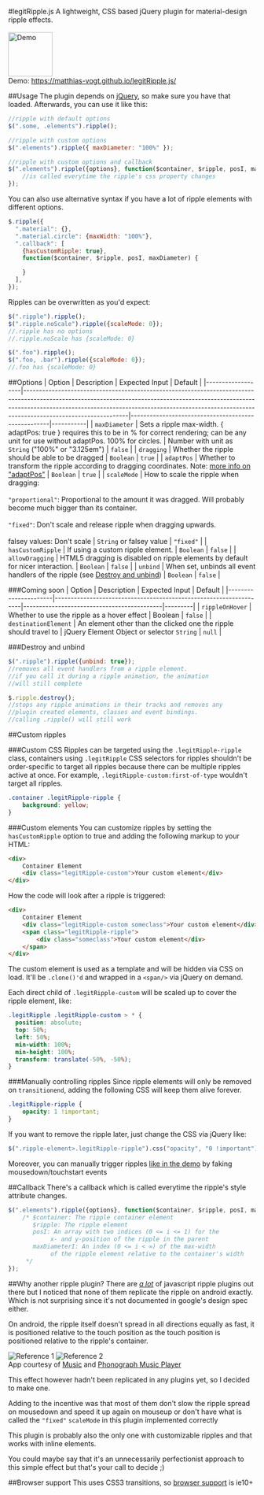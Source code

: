 #legitRipple.js
A lightweight, CSS based jQuery plugin for material-design ripple effects.<br>
<br>
<img src="https://raw.githubusercontent.com/matthias-vogt/legitRipple.js/gh-pages/demo-media/demo.gif" alt="Demo" height="90">
<br>
Demo: https://matthias-vogt.github.io/legitRipple.js/

##Usage
The plugin depends on [jQuery](https://jquery.com/), so make sure you have that loaded. Afterwards, you can use it like this:
```javascript
//ripple with default options
$(".some, .elements").ripple();
```
```javascript
//ripple with custom options
$(".elements").ripple({ maxDiameter: "100%" });
```
```javascript
//ripple with custom options and callback
$(".elements").ripple({options}, function($container, $ripple, posI, maxDiameter) {
    //is called everytime the ripple's css property changes
});
```

You can also use alternative syntax if you have a lot of ripple elements with different options.
```javascript
$.ripple({
  ".material": {},
  ".material.circle": {maxWidth: "100%"},
  ".callback": [
    {hasCustomRipple: true},
    function($container, $ripple, posI, maxDiameter) {

    }
  ],
});
```

Ripples can be overwritten as you'd expect:
```javascript
$(".ripple").ripple();
$(".ripple.noScale").ripple({scaleMode: 0});
//.ripple has no options
//.ripple.noScale has {scaleMode: 0}

$(".foo").ripple();
$(".foo, .bar").ripple({scaleMode: 0});
//.foo has {scaleMode: 0}
```

##Options
| Option            | Description                                                                                                                                                                                                                                                               | Expected Input                                     | Default   |
|-------------------|---------------------------------------------------------------------------------------------------------------------------------------------------------------------------------------------------------------------------------------------------------------------------|----------------------------------------------------|-----------|
| `maxDiameter`     | Sets a ripple max-width. { adaptPos: true } requires this to be in % for correct rendering; can be any unit for use without adaptPos. 100% for circles.                                                                                                                   | Number with unit as `String` ("100%" or "3.125em") | `false`   |
| `dragging`        | Whether the ripple should be able to be dragged                                                                                                                                                                                                                           | `Boolean`                                          | `true`    |
| `adaptPos`        | Whether to transform the ripple according to dragging coordinates. Note: [more info on "adaptPos"](#why-another-ripple-plugin)                                                                                                                                        | `Boolean`                                          | `true`    |
| `scaleMode`       | How to scale the ripple when dragging:<br><br>`"proportional"`: Proportional to the amount it was dragged. Will probably become much bigger than its container.<br><br>`"fixed"`: Don't scale and release ripple when dragging upwards.<br><br>falsey values: Don't scale | `String` or falsey value                           | `"fixed"` |
| `hasCustomRipple` | If using a custom ripple element.                                                                                                                                                                                                                                         | `Boolean`                                          | `false`   |
| `allowDragging`   | HTML5 dragging is disabled on ripple elements by default for nicer interaction.                                                                                                                                                                                           | `Boolean`                                          | `false`   |
| `unbind`          | When set, unbinds all event handlers of the ripple (see [Destroy and unbind](#destroy-and-unbind))                                                                                                                                                                                                 | `Boolean`                                          | `false`   |

###Coming soon
| Option               | Description                                                       | Expected Input                             | Default |
|----------------------|-------------------------------------------------------------------|--------------------------------------------|---------|
| `rippleOnHover`      | Whether to use the ripple as a hover effect                       | Boolean                                    | `false` |
| `destinationElement` | An element other than the clicked one the ripple should travel to | jQuery Element Object or selector `String` | `null`  |

###Destroy and unbind
```javascript
$(".ripple").ripple({unbind: true});
//removes all event handlers from a ripple element.
//if you call it during a ripple animation, the animation
//will still complete

$.ripple.destroy();
//stops any ripple animations in their tracks and removes any
//plugin created elements, classes and event bindings.
//calling .ripple() will still work
```

##Custom ripples

###Custom CSS
Ripples can be targeted using the `.legitRipple-ripple` class, containers using `.legitRipple` CSS selectors for ripples shouldn't be order-specific to target all ripples because there can be multiple ripples active at once. For example, `.legitRipple-custom:first-of-type` wouldn't target all ripples.
```css
.container .legitRipple-ripple {
    background: yellow;
}
```

###Custom elements
You can customize ripples by setting the `hasCustomRipple` option to true and adding the following markup to your HTML:
```html
<div>
    Container Element
    <div class="legitRipple-custom">Your custom element</div>
</div>
```
How the code will look after a ripple is triggered:
```html
<div>
    Container Element
    <div class="legitRipple-custom someclass">Your custom element</div>
    <span class="legitRipple-ripple">
        <div class="someclass">Your custom element</div>
    </span>
</div>
```

The custom element is used as a template and will be hidden via CSS on load. It'll be `.clone()'d` and wrapped in a `<span/>` via jQuery on demand.

Each direct child of `.legitRipple-custom` will be scaled up to cover the ripple element, like:

```css
.legitRipple .legitRipple-custom > * {
  position: absolute;
  top: 50%;
  left: 50%;
  min-width: 100%;
  min-height: 100%;
  transform: translate(-50%, -50%);
}
```

###Manually controlling ripples
Since ripple elements will only be removed on `transitionend`, adding the following CSS will keep them alive forever.
```css
.legitRipple-ripple {
    opacity: 1 !important;
}
```
If you want to remove the ripple later, just change the CSS via jQuery like:
```javascript
$(".ripple-element>.legitRipple-ripple").css("opacity", "0 !important");
```

Moreover, you can manually trigger ripples [like in the demo](https://github.com/matthias-vogt/legitRipple.js/blob/gh-pages/js/demo.js#L68-94) by faking mousedown/touchstart events

##Callback
There's a callback which is called everytime the ripple's style attribute changes.
```javascript
$(".elements").ripple({options}, function($container, $ripple, posI, maxDiameter) {
    /* $container: The ripple container element
       $ripple: The ripple element
       posI: An array with two indices (0 <= i <= 1) for the
            x- and y-position of the ripple in the parent
       maxDiameterI: An index (0 <= i < ∞) of the max-width
            of the ripple element relative to the container's width
     */
});
```

##Why another ripple plugin?
There are *[a lot](https://github.com/search?l=JavaScript&q=material+ripple&type=Repositories&utf8=%E2%9C%9)* of javascript ripple plugins out there but I noticed that none of them replicate the ripple on android exactly. Which is not surprising since it's not documented in google's design spec either.

On android, the ripple itself doesn't spread in all directions equally as fast, it is positioned relative to the touch position as the touch position is positioned relative to the ripple's container.

![Reference 1](https://raw.githubusercontent.com/matthias-vogt/legitRipple.js/gh-pages/demo-media/reference-1.gif)
![Reference 2](https://raw.githubusercontent.com/matthias-vogt/legitRipple.js/gh-pages/demo-media/reference-2.gif)
<br>App courtesy of [Music](https://play.google.com/store/apps/details?id=com.sonyericsson.music) and [Phonograph Music Player](https://play.google.com/store/apps/details?id=com.kabouzeid.gramophone)

This effect however hadn't been replicated in any plugins yet, so I decided to make one.

Adding to the incentive was that most of them don't slow the ripple spread on mousedown and speed it up again on mouseup or don't have what is called the `"fixed"` `scaleMode` in this plugin implemented correctly

This plugin is probably also the only one with customizable ripples and that works with inline elements.

You could maybe say that it's an unnecessarily perfectionist approach to this simple effect but that's your call to decide ;)

##Browser support
This uses CSS3 transitions, so [browser support](http://caniuse.com/#feat=css-transitions) is ie10+